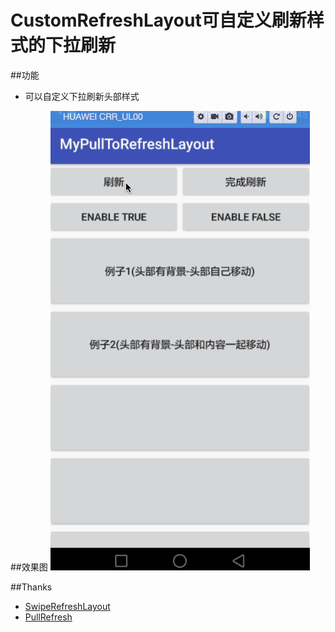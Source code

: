 # CustomRefreshLayout可自定义刷新样式的下拉刷新

##功能
- 可以自定义下拉刷新头部样式

##效果图
![image](https://github.com/1109993488/CustomRefreshLayout/blob/master/img/demo.gif)

##Thanks
- [SwipeRefreshLayout](https://developer.android.com/reference/android/support/v4/widget/SwipeRefreshLayout.html)
- [PullRefresh](https://github.com/dalong982242260/PullRefresh)
